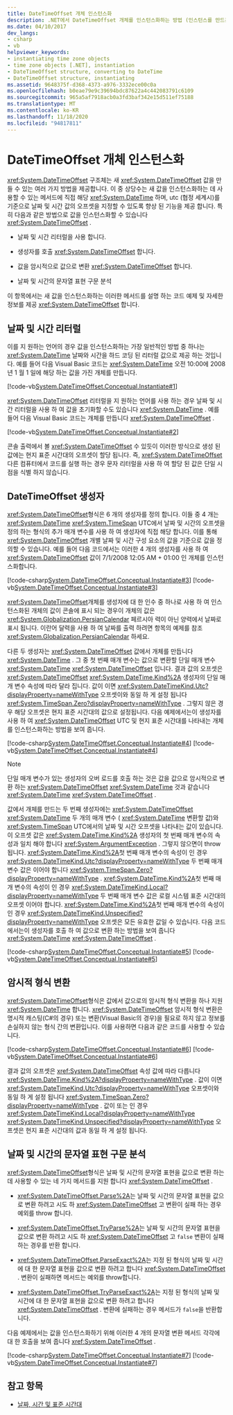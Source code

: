 ```yaml
---
title: DateTimeOffset 개체 인스턴스화
description: .NET에서 DateTimeOffset 개체를 인스턴스화하는 방법 (인스턴스를 만드는 방법)을 참조 하세요. 날짜 & 시간 리터럴, 생성자, 암시적 형식 변환 & 자세히 알아보세요.
ms.date: 04/10/2017
dev_langs:
- csharp
- vb
helpviewer_keywords:
- instantiating time zone objects
- time zone objects [.NET], instantiation
- DateTimeOffset structure, converting to DateTime
- DateTimeOffset structure, instantiating
ms.assetid: 9648375f-d368-4373-a976-3332ece00c0a
ms.openlocfilehash: b0eae79e9c39694bdc87622a4c442083791c6109
ms.sourcegitcommit: 965a5af7918acb0a3fd3baf342e15d511ef75188
ms.translationtype: MT
ms.contentlocale: ko-KR
ms.lasthandoff: 11/18/2020
ms.locfileid: "94817811"
---
```

# <a name="instantiating-a-datetimeoffset-object"></a>DateTimeOffset 개체 인스턴스화

<xref:System.DateTimeOffset> 구조체는 새 <xref:System.DateTimeOffset> 값을 만들 수 있는 여러 가지 방법을 제공합니다. 이 중 상당수는 새 값을 인스턴스화하는 데 사용할 수 있는 메서드에 직접 해당 <xref:System.DateTime> 하며, utc (협정 세계시)를 기준으로 날짜 및 시간 값의 오프셋을 지정할 수 있도록 향상 된 기능을 제공 합니다. 특히 다음과 같은 방법으로 값을 인스턴스화할 수 있습니다 <xref:System.DateTimeOffset> .

- 날짜 및 시간 리터럴을 사용 합니다.

- 생성자를 호출 <xref:System.DateTimeOffset> 합니다.

- 값을 암시적으로 값으로 변환 <xref:System.DateTimeOffset> 합니다.

- 날짜 및 시간의 문자열 표현 구문 분석

이 항목에서는 새 값을 인스턴스화하는 이러한 메서드를 설명 하는 코드 예제 및 자세한 정보를 제공 <xref:System.DateTimeOffset> 합니다.

## <a name="date-and-time-literals"></a>날짜 및 시간 리터럴

이를 지 원하는 언어의 경우 값을 인스턴스화하는 가장 일반적인 방법 중 하나는 <xref:System.DateTime> 날짜와 시간을 하드 코딩 된 리터럴 값으로 제공 하는 것입니다. 예를 들어 다음 Visual Basic 코드는 <xref:System.DateTime> 오전 10:00에 2008 년 1 월 1 일에 해당 하는 값을 가진 개체를 만듭니다.

[!code-vb[System.DateTimeOffset.Conceptual.Instantiate#1](../../../samples/snippets/visualbasic/VS_Snippets_CLR_System/system.DateTimeOffset.Conceptual.Instantiate/vb/Instantiate.vb#1)]

<xref:System.DateTimeOffset> 리터럴을 지 원하는 언어를 사용 하는 경우 날짜 및 시간 리터럴을 사용 하 여 값을 초기화할 수도 있습니다 <xref:System.DateTime> . 예를 들어 다음 Visual Basic 코드는 개체를 만듭니다 <xref:System.DateTimeOffset> .

[!code-vb[System.DateTimeOffset.Conceptual.Instantiate#2](../../../samples/snippets/visualbasic/VS_Snippets_CLR_System/system.DateTimeOffset.Conceptual.Instantiate/vb/Instantiate.vb#2)]

콘솔 출력에서 볼 <xref:System.DateTimeOffset> 수 있듯이 이러한 방식으로 생성 된 값에는 현지 표준 시간대의 오프셋이 할당 됩니다. 즉, <xref:System.DateTimeOffset> 다른 컴퓨터에서 코드를 실행 하는 경우 문자 리터럴을 사용 하 여 할당 된 값은 단일 시점을 식별 하지 않습니다.

## <a name="datetimeoffset-constructors"></a>DateTimeOffset 생성자

<xref:System.DateTimeOffset>형식은 6 개의 생성자를 정의 합니다. 이들 중 4 개는 <xref:System.DateTime> <xref:System.TimeSpan> UTC에서 날짜 및 시간의 오프셋을 정의 하는 형식의 추가 매개 변수를 사용 하 여 생성자에 직접 해당 합니다. 이를 통해 <xref:System.DateTimeOffset> 개별 날짜 및 시간 구성 요소의 값을 기준으로 값을 정의할 수 있습니다. 예를 들어 다음 코드에서는 이러한 4 개의 생성자를 사용 하 여 <xref:System.DateTimeOffset> 값이 7/1/2008 12:05 AM + 01:00 인 개체를 인스턴스화합니다.

[!code-csharp[System.DateTimeOffset.Conceptual.Instantiate#3](../../../samples/snippets/csharp/VS_Snippets_CLR_System/system.DateTimeOffset.Conceptual.Instantiate/cs/Instantiate.cs#3)]
[!code-vb[System.DateTimeOffset.Conceptual.Instantiate#3](../../../samples/snippets/visualbasic/VS_Snippets_CLR_System/system.DateTimeOffset.Conceptual.Instantiate/vb/Instantiate.vb#3)]

<xref:System.DateTimeOffset>개체를 생성자에 대 한 인수 중 하나로 사용 하 여 인스턴스화된 개체의 값이 콘솔에 표시 되는 경우이 개체의 값은 <xref:System.Globalization.PersianCalendar> 페르시아 력이 아닌 양력에서 날짜로 표시 됩니다. 이란어 달력을 사용 하 여 날짜를 출력 하려면 항목의 예제를 참조 <xref:System.Globalization.PersianCalendar> 하세요.

다른 두 생성자는 <xref:System.DateTimeOffset> 값에서 개체를 만듭니다 <xref:System.DateTime> . 그 중 첫 번째 매개 변수는 값으로 변환할 단일 매개 변수 <xref:System.DateTime> <xref:System.DateTimeOffset> 입니다. 결과 값의 오프셋은 <xref:System.DateTimeOffset> <xref:System.DateTime.Kind%2A> 생성자의 단일 매개 변수 속성에 따라 달라 집니다. 값이 이면 <xref:System.DateTimeKind.Utc?displayProperty=nameWithType> 오프셋이와 동일 하 게 설정 됩니다 <xref:System.TimeSpan.Zero?displayProperty=nameWithType> . 그렇지 않은 경우 해당 오프셋은 현지 표준 시간대의 값으로 설정됩니다. 다음 예제에서는이 생성자를 사용 하 여 <xref:System.DateTimeOffset> UTC 및 현지 표준 시간대를 나타내는 개체를 인스턴스화하는 방법을 보여 줍니다.

[!code-csharp[System.DateTimeOffset.Conceptual.Instantiate#4](../../../samples/snippets/csharp/VS_Snippets_CLR_System/system.DateTimeOffset.Conceptual.Instantiate/cs/Instantiate.cs#4)]
[!code-vb[System.DateTimeOffset.Conceptual.Instantiate#4](../../../samples/snippets/visualbasic/VS_Snippets_CLR_System/system.DateTimeOffset.Conceptual.Instantiate/vb/Instantiate.vb#4)]

> [!NOTE]
> 단일 매개 변수가 있는 생성자의 오버 로드를 호출 하는 것은 값을 값으로 암시적으로 변환 하는 <xref:System.DateTimeOffset> <xref:System.DateTime> 것과 같습니다 <xref:System.DateTime> <xref:System.DateTimeOffset> .

값에서 개체를 만드는 두 번째 생성자에는 <xref:System.DateTimeOffset> <xref:System.DateTime> 두 개의 매개 변수 ( <xref:System.DateTime> 변환할 값)와 <xref:System.TimeSpan> UTC에서의 날짜 및 시간 오프셋을 나타내는 값이 있습니다. 이 오프셋 값은 <xref:System.DateTime.Kind%2A> 생성자의 첫 번째 매개 변수의 속성과 일치 해야 합니다 <xref:System.ArgumentException> . 그렇지 않으면이 throw 됩니다. <xref:System.DateTime.Kind%2A>첫 번째 매개 변수의 속성이 인 경우 <xref:System.DateTimeKind.Utc?displayProperty=nameWithType> 두 번째 매개 변수 값은 이어야 합니다 <xref:System.TimeSpan.Zero?displayProperty=nameWithType> . <xref:System.DateTime.Kind%2A>첫 번째 매개 변수의 속성이 인 경우 <xref:System.DateTimeKind.Local?displayProperty=nameWithType> 두 번째 매개 변수 값은 로컬 시스템 표준 시간대의 오프셋 이어야 합니다. <xref:System.DateTime.Kind%2A>첫 번째 매개 변수의 속성이 인 경우 <xref:System.DateTimeKind.Unspecified?displayProperty=nameWithType> 오프셋은 모든 유효한 값일 수 있습니다. 다음 코드에서는이 생성자를 호출 하 여 값으로 변환 하는 방법을 보여 줍니다 <xref:System.DateTime> <xref:System.DateTimeOffset> .

[!code-csharp[System.DateTimeOffset.Conceptual.Instantiate#5](../../../samples/snippets/csharp/VS_Snippets_CLR_System/system.DateTimeOffset.Conceptual.Instantiate/cs/Instantiate.cs#5)]
[!code-vb[System.DateTimeOffset.Conceptual.Instantiate#5](../../../samples/snippets/visualbasic/VS_Snippets_CLR_System/system.DateTimeOffset.Conceptual.Instantiate/vb/Instantiate.vb#5)]

## <a name="implicit-type-conversion"></a>암시적 형식 변환

<xref:System.DateTimeOffset>형식은 값에서 값으로의 암시적 형식 변환을 하나 지원 <xref:System.DateTime> 합니다. <xref:System.DateTimeOffset> 암시적 형식 변환은 명시적 캐스팅(C#의 경우) 또는 변환(Visual Basic의 경우)을 필요로 하지 않고 정보를 손실하지 않는 형식 간의 변환입니다. 이를 사용하면 다음과 같은 코드를 사용할 수 있습니다.

[!code-csharp[System.DateTimeOffset.Conceptual.Instantiate#6](../../../samples/snippets/csharp/VS_Snippets_CLR_System/system.DateTimeOffset.Conceptual.Instantiate/cs/Instantiate.cs#6)]
[!code-vb[System.DateTimeOffset.Conceptual.Instantiate#6](../../../samples/snippets/visualbasic/VS_Snippets_CLR_System/system.DateTimeOffset.Conceptual.Instantiate/vb/Instantiate.vb#6)]

결과 값의 오프셋은 <xref:System.DateTimeOffset> 속성 값에 따라 다릅니다 <xref:System.DateTime.Kind%2A?displayProperty=nameWithType> . 값이 이면 <xref:System.DateTimeKind.Utc?displayProperty=nameWithType> 오프셋이와 동일 하 게 설정 됩니다 <xref:System.TimeSpan.Zero?displayProperty=nameWithType> . 값이 또는 인 경우 <xref:System.DateTimeKind.Local?displayProperty=nameWithType> <xref:System.DateTimeKind.Unspecified?displayProperty=nameWithType> 오프셋은 현지 표준 시간대의 값과 동일 하 게 설정 됩니다.

## <a name="parsing-the-string-representation-of-a-date-and-time"></a>날짜 및 시간의 문자열 표현 구문 분석

<xref:System.DateTimeOffset>형식은 날짜 및 시간의 문자열 표현을 값으로 변환 하는 데 사용할 수 있는 네 가지 메서드를 지원 합니다 <xref:System.DateTimeOffset> .

- <xref:System.DateTimeOffset.Parse%2A>는 날짜 및 시간의 문자열 표현을 값으로 변환 하려고 시도 하 <xref:System.DateTimeOffset> 고 변환이 실패 하는 경우 예외를 throw 합니다.

- <xref:System.DateTimeOffset.TryParse%2A>는 날짜 및 시간의 문자열 표현을 값으로 변환 하려고 시도 하 <xref:System.DateTimeOffset> 고 `false` 변환이 실패 하는 경우를 반환 합니다.

- <xref:System.DateTimeOffset.ParseExact%2A>는 지정 된 형식의 날짜 및 시간에 대 한 문자열 표현을 값으로 변환 하려고 합니다 <xref:System.DateTimeOffset> . 변환이 실패하면 메서드는 예외를 throw합니다.

- <xref:System.DateTimeOffset.TryParseExact%2A>는 지정 된 형식의 날짜 및 시간에 대 한 문자열 표현을 값으로 변환 하려고 합니다 <xref:System.DateTimeOffset> . 변환에 실패하는 경우 메서드가 `false`을 반환합니다.

다음 예제에서는 값을 인스턴스화하기 위해 이러한 4 개의 문자열 변환 메서드 각각에 대 한 호출을 보여 줍니다 <xref:System.DateTimeOffset> .

[!code-csharp[System.DateTimeOffset.Conceptual.Instantiate#7](../../../samples/snippets/csharp/VS_Snippets_CLR_System/system.DateTimeOffset.Conceptual.Instantiate/cs/Instantiate.cs#7)]
[!code-vb[System.DateTimeOffset.Conceptual.Instantiate#7](../../../samples/snippets/visualbasic/VS_Snippets_CLR_System/system.DateTimeOffset.Conceptual.Instantiate/vb/Instantiate.vb#7)]

## <a name="see-also"></a>참고 항목

- [날짜, 시간 및 표준 시간대](index.md)
